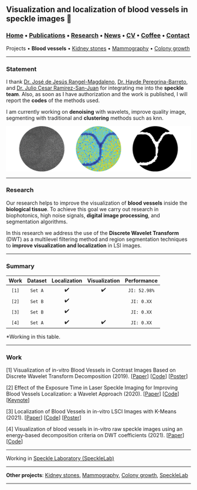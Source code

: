 ## Visualization and localization of blood vessels in speckle images 📓
###  [Home](/index) • [Publications](/publications) • [Research](/research) • [News](/news) • [CV](/brief_cv) • [Coffee](/coffee) • [Contact](/contact)
Projects • **Blood vessels** • [Kidney stones](/kidneystones) • [Mammography](/mammography) • [Colony growth](/colonygrowth)

---

### Statement 

I thank [Dr. José de Jesús Rangel-Magdaleno](https://scholar.google.es/citations?user=aBNkfEsAAAAJ&hl=es), [Dr. Hayde Peregrina-Barreto](https://scholar.google.es/citations?user=Wh2blp0AAAAJ&hl=es), and [Dr. Julio Cesar Ramirez-San-Juan](https://scholar.google.es/citations?user=xN03bqgAAAAJ&hl=es) for integrating me into the **speckle team**. Also, as soon as I have authorization and the work is published, I will report the **codes** of the methods used.

I am currently working on **denoising** with wavelets, improve quality image, segmenting with traditional and **clustering** methods such as knn. 

![Visualization and localization of blood vessels in speckle images](/images/bloodvessels.png)

---
### Research

Our research helps to improve the visualization of **blood vessels** inside the **biological tissue**. To achieve this goal we carry out research in biophotonics, high noise signals, **digital image processing**, and segmentation algorithms. 

In this research we address the use of the **Discrete Wavelet Transform** (DWT) as a multilevel filtering method and region segmentation techniques to **improve visualization and localization** in LSI images. 

---
### Summary

| Work | Dataset | Localization | Visualization | Performance |
|:----:|:-------:|:------------:|:-------------:|:-----------:|
|`[1]` | `Set A` |       ✔️     |       ✔️      |`JI: 52.98%` |
|`[2]` | `Set B` |       ✔️     |               | `JI: 0.XX`  |
|`[3]` | `Set B` |       ✔️     |               | `JI: 0.XX`  |
|`[4]` | `Set A` |       ✔️     |       ✔️      | `JI: 0.XX`  |

*Working in this table.

---
### Work

[1] Visualization of in-vitro Blood Vessels in Contrast Images Based on Discrete Wavelet Transform Decomposition (2019).
[[Paper](https://ieeexplore.ieee.org/document/8827144)]
[[Code](https://github.com/friscolt/i2mtc-2019)] [[Poster](https://www.researchgate.net/publication/333146308_Visualization_of_in-vitro_Blood_Vessels_in_Contrast_Images_Based_on_Discrete_Wavelet_Transform_Decomposition)]

[2] Effect of the Exposure Time in Laser Speckle Imaging for Improving Blood Vessels Localization: a Wavelet Approach (2020).
[[Paper](https://ieeexplore.ieee.org/document/9129242/)]
[[Code](https://github.com/friscolt/i2mtc-2020)]
[[Keynote](https://www.researchgate.net/publication/341626117_Effect_of_the_Exposure_Time_in_Laser_Speckle_Imaging_for_Improving_Blood_Vessels_Localization_a_Wavelet_Approach)]

[3] Localization of Blood Vessels in in-vitro LSCI Images with K-Means (2021).
[[Paper](https://ieeexplore.ieee.org/document/9460100)]
[[Code](https://github.com/friscolt/i2mtc-2021)] 
[[Poster](https://www.researchgate.net/publication/350372727_Localization_of_Blood_Vessels_in_In-Vitro_LSCI_Images_with_K-Means)]

[4] Visualization of blood vessels in in-vitro raw speckle images using an energy-based decomposition criteria on DWT coefficients (2021).
[[Paper](https://www.sciencedirect.com/science/article/pii/S1746809421004894?dgcid=coauthor)]
[[Code](https://github.com/friscolt/elsevier-wavelet)]


---

Working in [Speckle Laboratory (SpeckleLab)](/specklelab)  

---



**Other projects**: [Kidney stones](/kidneystones), [Mammography](/mammography), [Colony growth](/colonygrowth), [SpeckleLab](/specklelab)


--- 
